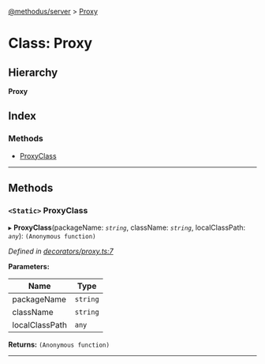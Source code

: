 [@methodus/server](../README.md) > [Proxy](../classes/proxy.md)

# Class: Proxy

## Hierarchy

**Proxy**

## Index

### Methods

* [ProxyClass](proxy.md#proxyclass)

---

## Methods

<a id="proxyclass"></a>

### `<Static>` ProxyClass

▸ **ProxyClass**(packageName: *`string`*, className: *`string`*, localClassPath: *`any`*): `(Anonymous function)`

*Defined in [decorators/proxy.ts:7](https://github.com/nodulusteam/methodus.dev/blob/907fca8/src/decorators/proxy.ts#L7)*

**Parameters:**

| Name | Type |
| ------ | ------ |
| packageName | `string` |
| className | `string` |
| localClassPath | `any` |

**Returns:** `(Anonymous function)`

___

